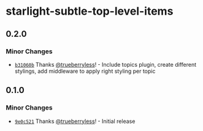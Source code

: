 # starlight-subtle-top-level-items

## 0.2.0

### Minor Changes

- [`b31060b`](https://github.com/trueberryless-org/starlight-subtle-top-level-items/commit/b31060b90ab6b6568e9f10e3032c9e93ef1db827) Thanks [@trueberryless](https://github.com/trueberryless)! - Include topics plugin, create different stylings, add middleware to apply right styling per topic

## 0.1.0

### Minor Changes

- [`9e0c521`](https://github.com/trueberryless-org/starlight-subtle-top-level-items/commit/9e0c5211d39cd4843fbfae6b26d3eefb78d7f68f) Thanks [@trueberryless](https://github.com/trueberryless)! - Initial release
